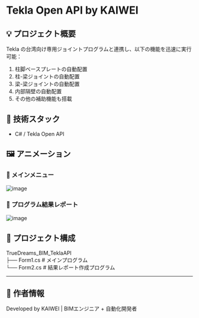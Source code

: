 # Tekla Open API by KAIWEI

## 💡 プロジェクト概要  
Tekla の台湾向け専用ジョイントプログラムと連携し、以下の機能を迅速に実行可能：

1. 柱脚ベースプレートの自動配置  
2. 柱-梁ジョイントの自動配置  
3. 梁-梁ジョイントの自動配置  
4. 内部隔壁の自動配置  
5. その他の補助機能も搭載



## 🔧 技術スタック  
- C# / Tekla Open API



## 🖼️ アニメーション  
### 📌 メインメニュー  
![image](https://github.com/user-attachments/assets/576895e7-bbee-45fe-92c2-7f15783ff968)

### 📌 プログラム結果レポート  
![image](https://github.com/user-attachments/assets/370eb587-eb1b-4af1-83c6-f6b33b35ee6d)



## 📁 プロジェクト構成  
TrueDreams_BIM_TeklaAPI
<br>├── Form1.cs # メインプログラム
<br>└── Form2.cs # 結果レポート作成プログラム


---

## 📌 作者情報
Developed by KAIWEI | BIMエンジニア + 自動化開発者

